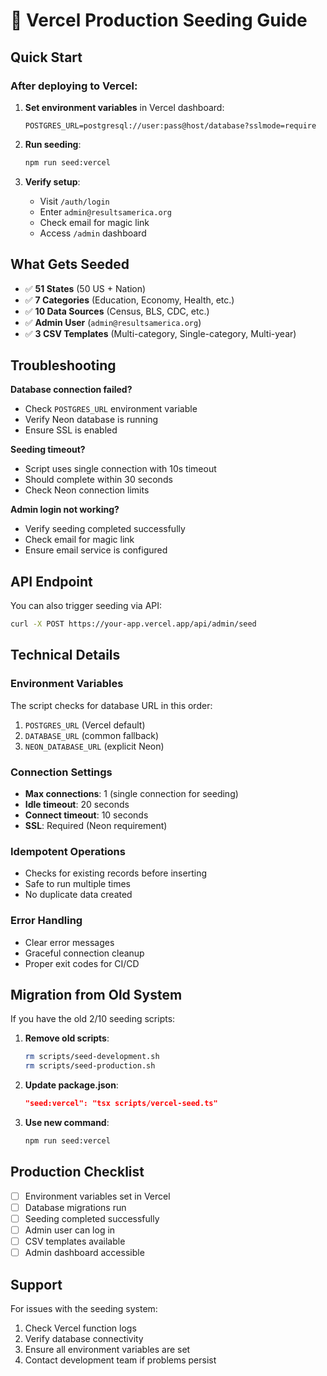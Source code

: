 # 🚀 Vercel Production Seeding Guide

## Quick Start

### After deploying to Vercel:

1. **Set environment variables** in Vercel dashboard:
   ```
   POSTGRES_URL=postgresql://user:pass@host/database?sslmode=require
   ```

2. **Run seeding**:
   ```bash
   npm run seed:vercel
   ```

3. **Verify setup**:
   - Visit `/auth/login`
   - Enter `admin@resultsamerica.org`
   - Check email for magic link
   - Access `/admin` dashboard

## What Gets Seeded

- ✅ **51 States** (50 US + Nation)
- ✅ **7 Categories** (Education, Economy, Health, etc.)
- ✅ **10 Data Sources** (Census, BLS, CDC, etc.)
- ✅ **Admin User** (`admin@resultsamerica.org`)
- ✅ **3 CSV Templates** (Multi-category, Single-category, Multi-year)

## Troubleshooting

**Database connection failed?**
- Check `POSTGRES_URL` environment variable
- Verify Neon database is running
- Ensure SSL is enabled

**Seeding timeout?**
- Script uses single connection with 10s timeout
- Should complete within 30 seconds
- Check Neon connection limits

**Admin login not working?**
- Verify seeding completed successfully
- Check email for magic link
- Ensure email service is configured

## API Endpoint

You can also trigger seeding via API:

```bash
curl -X POST https://your-app.vercel.app/api/admin/seed
```

## Technical Details

### Environment Variables
The script checks for database URL in this order:
1. `POSTGRES_URL` (Vercel default)
2. `DATABASE_URL` (common fallback)
3. `NEON_DATABASE_URL` (explicit Neon)

### Connection Settings
- **Max connections**: 1 (single connection for seeding)
- **Idle timeout**: 20 seconds
- **Connect timeout**: 10 seconds
- **SSL**: Required (Neon requirement)

### Idempotent Operations
- Checks for existing records before inserting
- Safe to run multiple times
- No duplicate data created

### Error Handling
- Clear error messages
- Graceful connection cleanup
- Proper exit codes for CI/CD

## Migration from Old System

If you have the old 2/10 seeding scripts:

1. **Remove old scripts**:
   ```bash
   rm scripts/seed-development.sh
   rm scripts/seed-production.sh
   ```

2. **Update package.json**:
   ```json
   "seed:vercel": "tsx scripts/vercel-seed.ts"
   ```

3. **Use new command**:
   ```bash
   npm run seed:vercel
   ```

## Production Checklist

- [ ] Environment variables set in Vercel
- [ ] Database migrations run
- [ ] Seeding completed successfully
- [ ] Admin user can log in
- [ ] CSV templates available
- [ ] Admin dashboard accessible

## Support

For issues with the seeding system:
1. Check Vercel function logs
2. Verify database connectivity
3. Ensure all environment variables are set
4. Contact development team if problems persist 